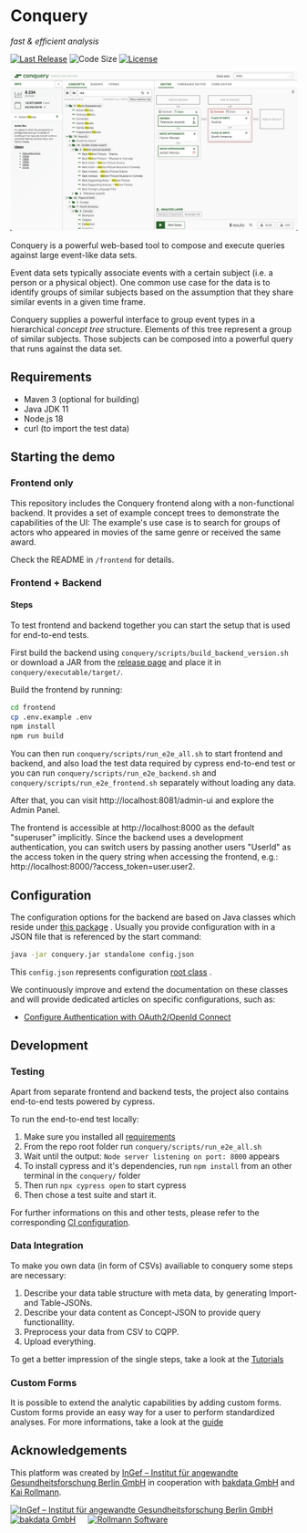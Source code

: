 # Conquery
*fast & efficient analysis*

[![Last Release](https://img.shields.io/github/release-date/ingef/conquery.svg?logo=github)](https://github.com/ingef/conquery/releases/latest)
![Code Size](https://img.shields.io/github/languages/code-size/ingef/conquery.svg)
[![License](https://img.shields.io/github/license/ingef/conquery.svg)](https://github.com/ingef/conquery/blob/develop/LICENSE)

![conquery Screenshot](images/screenshot-v4.png)

Conquery is a powerful web-based tool to compose and execute queries against large event-like data sets.

Event data sets typically associate events with a certain subject (i.e. a person or a physical object). One common use case for the data is to identify groups of similar subjects based on the assumption that they share similar events in a given time frame.

Conquery supplies a powerful interface to group event types in a hierarchical *concept tree* structure. Elements of this tree represent a group of similar subjects. Those subjects can be composed into a powerful query that runs against the data set.

## Requirements
- Maven 3 (optional for building)
- Java JDK 11
- Node.js 18
- curl (to import the test data)


## Starting the demo

### Frontend only

This repository includes the Conquery frontend along with a non-functional backend. It provides a set of example concept trees to demonstrate the capabilities of the UI: The example's use case is to search for groups of actors who appeared in movies of the same genre or received the same award.

Check the README in `/frontend` for details.

### Frontend + Backend

#### Steps

To test frontend and backend together you can start the setup that is used for end-to-end tests.

First build the backend using `conquery/scripts/build_backend_version.sh` or download a JAR from
the [release page](https://github.com/ingef/conquery/releases) and place it in `conquery/executable/target/`.

Build the frontend by running:

```bash
cd frontend
cp .env.example .env
npm install
npm run build
```

You can then run `conquery/scripts/run_e2e_all.sh` to start frontend and backend, and also load the test data required
by cypress end-to-end test or you can run `conquery/scripts/run_e2e_backend.sh`
and `conquery/scripts/run_e2e_frontend.sh` separately without loading any data.

After that, you can visit http://localhost:8081/admin-ui and explore the Admin Panel.

The frontend is accessible at http://localhost:8000 as the default "superuser" implicitly. Since the backend uses a
development authentication, you can switch users by passing another users "UserId" as the access token in the query
string when accessing the frontend, e.g.: http://localhost:8000/?access_token=user.user2.

## Configuration

The configuration options for the backend are based on Java classes which reside
under [this package](https://github.com/ingef/conquery/tree/develop/backend/src/main/java/com/bakdata/conquery/models/config)
.
Usually you provide configuration with in a JSON file that is referenced by the start command:

```bash
java -jar conquery.jar standalone config.json
```

This `config.json` represents
configuration [root class](https://github.com/ingef/conquery/blob/develop/backend/src/main/java/com/bakdata/conquery/models/config/ConqueryConfig.java)
.

We continuously improve and extend the documentation on these classes and will provide dedicated articles on specific
configurations, such as:

- [Configure Authentication with OAuth2/OpenId Connect](./docs/authentication.md)

## Development

### Testing

Apart from separate frontend and backend tests, the project also contains end-to-end tests powered by cypress.

To run the end-to-end test locally:

1. Make sure you installed all [requirements](#requirements)
2. From the repo root folder run  `conquery/scripts/run_e2e_all.sh`
3. Wait until the output: `Node server listening on port: 8000` appears
4. To install cypress and it's dependencies, run `npm install` from an other terminal in the `conquery/` folder
5. Then run `npx cypress open` to start cypress
6. Then chose a test suite and start it.

For further informations on this and other tests, please refer to the
corresponding [CI configuration](https://github.com/ingef/conquery/tree/develop/.github/workflows).

### Data Integration

To make you own data (in form of CSVs) availiable to conquery some steps are necessary:

1. Describe your data table structure with meta data, by generating Import- and Table-JSONs.
2. Describe your data content as Concept-JSON to provide query functionallity.
3. Preprocess your data from CSV to CQPP.
4. Upload everything.

To get a better impression of the single steps, take a look at the [Tutorials](./tutorial/mimic_iii_demo/README.md)

### Custom Forms

It is possible to extend the analytic capabilities by adding custom forms.
Custom forms provide an easy way for a user to perform standardized analyses.
For more informations, take a look at the [guide](./docs/custom_forms.md)

## Acknowledgements

This platform was created by [InGef – Institut für angewandte Gesundheitsforschung Berlin GmbH](http://www.ingef.de/) in
cooperation with [bakdata GmbH](http://www.bakdata.com) and [Kai Rollmann](https://kairollmann.de/).

[<img alt="InGef – Institut für angewandte Gesundheitsforschung Berlin GmbH" src="images/ingef_logo.svg" height=50 align="top">](http://www.ingef.de/)
&emsp;
[<img alt="bakdata GmbH" src="images/bakdata_logo.svg" height=37 align="top">](http://www.bakdata.com)
&emsp;
[<img alt="Rollmann Software" src="images/rollmann_software_logo.png" height=41 align="top">](https://kairollmann.de)
